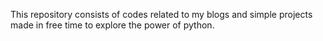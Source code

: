 This repository consists of codes related to my blogs and simple projects made in free time to explore the power of python.

